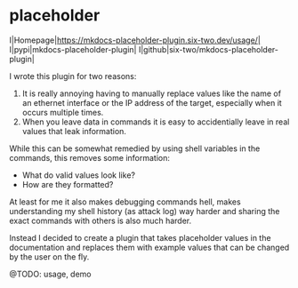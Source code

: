 # placeholder

I|Homepage|https://mkdocs-placeholder-plugin.six-two.dev/usage/|
I|pypi|mkdocs-placeholder-plugin|
I|github|six-two/mkdocs-placeholder-plugin|

I wrote this plugin for two reasons:

1. It is really annoying having to manually replace values like the name of an ethernet interface or the IP address of the target, especially when it occurs multiple times.
2. When you leave data in commands it is easy to accidentially leave in real values that leak information.

While this can be somewhat remedied by using shell variables in the commands, this removes some information:

- What do valid values look like?
- How are they formatted?

At least for me it also makes debugging commands hell, makes understanding my shell history (as attack log) way harder and sharing the exact commands with others is also much harder.

Instead I decided to create a plugin that takes placeholder values in the documentation and replaces them with example values that can be changed by the user on the fly.


@TODO: usage, demo
